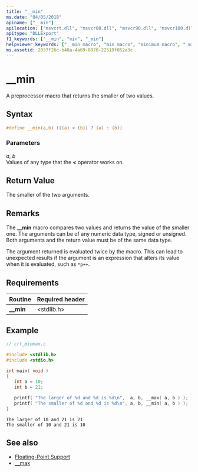 ```yaml
---
title: "__min"
ms.date: "04/05/2018"
apiname: ["__min"]
apilocation: ["msvcrt.dll", "msvcr80.dll", "msvcr90.dll", "msvcr100.dll", "msvcr100_clr0400.dll", "msvcr110.dll", "msvcr110_clr0400.dll", "msvcr120.dll", "msvcr120_clr0400.dll", "ucrtbase.dll"]
apitype: "DLLExport"
f1_keywords: ["__min", "min", "_min"]
helpviewer_keywords: ["__min macro", "min macro", "minimum macro", "_min macro"]
ms.assetid: 2037f26c-b48a-4a69-8870-22519f052a3c
---
```

# __min

A preprocessor macro that returns the smaller of two values.

## Syntax

```C
#define __min(a,b) (((a) < (b)) ? (a) : (b))
```

### Parameters

*a*, *b*<br/>
Values of any type that the **<** operator works on.

## Return Value

The smaller of the two arguments.

## Remarks

The **__min** macro compares two values and returns the value of the smaller one. The arguments can be of any numeric data type, signed or unsigned. Both arguments and the return value must be of the same data type.

The argument returned is evaluated twice by the macro. This can lead to unexpected results if the argument is an expression that alters its value when it is evaluated, such as `*p++`.

## Requirements

|Routine|Required header|
|-------------|---------------------|
|**__min**|\<stdlib.h>|

## Example

```C
// crt_minmax.c

#include <stdlib.h>
#include <stdio.h>

int main( void )
{
   int a = 10;
   int b = 21;

   printf( "The larger of %d and %d is %d\n",  a, b, __max( a, b ) );
   printf( "The smaller of %d and %d is %d\n", a, b, __min( a, b ) );
}
```

```Output
The larger of 10 and 21 is 21
The smaller of 10 and 21 is 10
```

## See also

- [Floating-Point Support](../../c-runtime-library/floating-point-support.md)
- [__max](max.md)
